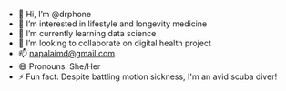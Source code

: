 - 👋 Hi, I’m @drphone
- 👀 I’m interested in lifestyle and longevity medicine
- 🌱 I’m currently learning data science
- 💞️ I’m looking to collaborate on digital health project
- 📫 napalaimd@gmail.com
- 😄 Pronouns: She/Her
- ⚡ Fun fact: Despite battling motion sickness, I'm an avid scuba diver!

<!---
drnapalai/drnapalai is a ✨ special ✨ repository because its `README.md` (this file) appears on your GitHub profile.
You can click the Preview link to take a look at your changes.
--->

